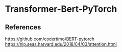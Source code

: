 # Transformer-Bert-PyTorch





## References
https://github.com/codertimo/BERT-pytorch
https://nlp.seas.harvard.edu/2018/04/03/attention.html
